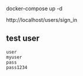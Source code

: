 ﻿

docker-compose up -d

http://localhost/users/sign_in


## test user
```
user
myuser
pass
pass1234


```